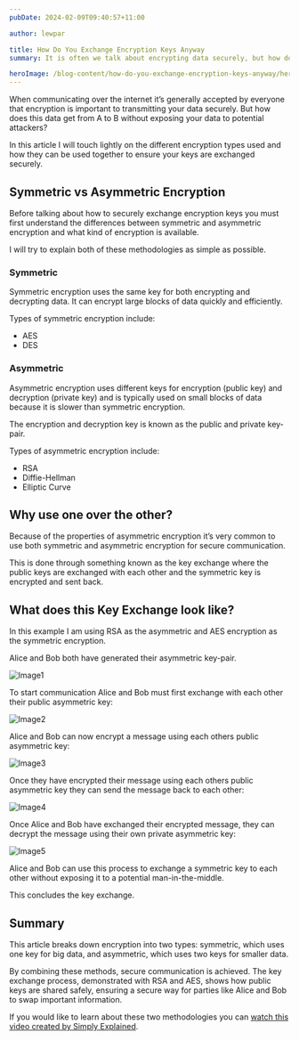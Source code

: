 ```yaml
---
pubDate: 2024-02-09T09:40:57+11:00

author: lewpar

title: How Do You Exchange Encryption Keys Anyway
summary: It is often we talk about encrypting data securely, but how do you transmit it securely over a medium without exposing your encryption key?

heroImage: /blog-content/how-do-you-exchange-encryption-keys-anyway/hero.png
---
```


When communicating over the internet it’s generally accepted by everyone that encryption is important to transmitting your data securely. But how does this data get from A to B without exposing your data to potential attackers?

In this article I will touch lightly on the different encryption types used and how they can be used together to ensure your keys are exchanged securely.

## Symmetric vs Asymmetric Encryption
Before talking about how to securely exchange encryption keys you must first understand the differences between symmetric and asymmetric encryption and what kind of encryption is available.

I will try to explain both of these methodologies as simple as possible.

### Symmetric
Symmetric encryption uses the same key for both encrypting and decrypting data. It can encrypt large blocks of data quickly and efficiently.

Types of symmetric encryption include:
- AES
- DES

### Asymmetric
Asymmetric encryption uses different keys for encryption (public key) and decryption (private key) and is typically used on small blocks of data because it is slower than symmetric encryption.

The encryption and decryption key is known as the public and private key-pair.

Types of asymmetric encryption include:
- RSA
- Diffie-Hellman
- Elliptic Curve

## Why use one over the other?
Because of the properties of asymmetric encryption it’s very common to use both symmetric and asymmetric encryption for secure communication.

This is done through something known as the key exchange where the public keys are exchanged with each other and the symmetric key is encrypted and sent back.

## What does this Key Exchange look like?
In this example I am using RSA as the asymmetric and AES encryption as the symmetric encryption.

Alice and Bob both have generated their asymmetric key-pair.

![Image1](/blog-content/how-do-you-exchange-encryption-keys-anyway/bob-alice-gen-keypair.png)

To start communication Alice and Bob must first exchange with each other their public asymmetric key:

![Image2](/blog-content/how-do-you-exchange-encryption-keys-anyway/bob-alice-exch-keypair.png)

Alice and Bob can now encrypt a message using each others public asymmetric key:

![Image3](/blog-content/how-do-you-exchange-encryption-keys-anyway/bob-alice-encrypt-key.png)

Once they have encrypted their message using each others public asymmetric key they can send the message back to each other:

![Image4](/blog-content/how-do-you-exchange-encryption-keys-anyway/bob-alice-exch-encrypted-key.png)

Once Alice and Bob have exchanged their encrypted message, they can decrypt the message using their own private asymmetric key:

![Image5](/blog-content/how-do-you-exchange-encryption-keys-anyway/bob-alice-decrypt-priv-key.png)

Alice and Bob can use this process to exchange a symmetric key to each other without exposing it to a potential man-in-the-middle.

This concludes the key exchange.

## Summary
This article breaks down encryption into two types: symmetric, which uses one key for big data, and asymmetric, which uses two keys for smaller data.

By combining these methods, secure communication is achieved. The key exchange process, demonstrated with RSA and AES, shows how public keys are shared safely, ensuring a secure way for parties like Alice and Bob to swap important information.

If you would like to learn about these two methodologies you can [watch this video created by Simply Explained](https://www.youtube.com/watch?v=AQDCe585Lnc).